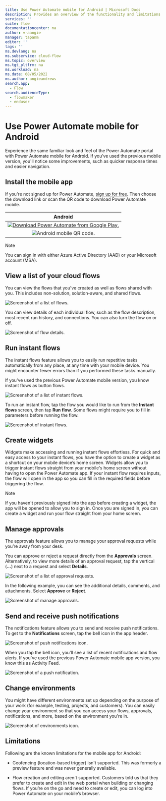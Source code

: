 ```yaml
---
title: Use Power Automate mobile for Android | Microsoft Docs
description: Provides an overview of the functionality and limitations in Power Automate mobile for Android.
services: ''
suite: flow
documentationcenter: na
author: v-aangie
manager: tapanm
editor: ''
tags: ''
ms.devlang: na
ms.subservice: cloud-flow
ms.topic: overview
ms.tgt_pltfrm: na
ms.workload: na
ms.date: 08/05/2022
ms.author: angieandrews
search.app: 
  - Flow
search.audienceType: 
  - flowmaker
  - enduser
---
```


# Use Power Automate mobile for Android

Experience the same familiar look and feel of the Power Automate portal with Power Automate mobile for Android. If you've used the previous mobile version, you'll notice some improvements, such as quicker response times and easier navigation.

## Install the mobile app

If you're not signed up for Power Automate, [sign up for free](sign-up-sign-in.md). Then choose the download link or scan the QR code to download Power Automate mobile.

| Android |
| :---:   |
| [![Download Power Automate from Google Play.](media/android/google-play.png "Download Power Automate from Google Play")](https://play.google.com/store/apps/details?id=com.microsoft.flow)   |
| ![Android mobile QR code.](media/android/android-mobile-qrcode.png "Power Automate mobile for Android QR code")  |

> [!NOTE]
> You can sign in with either Azure Active Directory (AAD) or your Microsoft account (MSA).

## View a list of your cloud flows

You can view the flows that you've created as well as flows shared with you. This includes non-solution, solution-aware, and shared flows.

![Screenshot of a list of flows.](media/android/instant-flows.png "List of flows")

You can view details of each individual flow, such as the flow description, most recent run history, and connections. You can also turn the flow on or off.

![Screenshot of flow details.](media/android/flow-details.png "Flow details")

## Run instant flows

The instant flows feature allows you to easily run repetitive tasks automatically from any place, at any time with your mobile device. You might encounter fewer errors than if you performed these tasks manually.

If you've used the previous Power Automate mobile version, you know instant flows as button flows.

![Screenshot of a list of instant flows.](media/android/instant-flows-1.png "List of instant flows")

To run an instant flow, tap the flow you would like to run from the **Instant flows** screen, then tap **Run flow**. Some flows might require you to fill in parameters before running the flow.

![Screenshot of instant flows.](media/android/run-flow.png "Run instant flows")

## Create widgets

Widgets make accessing and running instant flows effortless. For quick and easy access to your instant flows, you have the option to create a widget as a shortcut on your mobile device’s home screen. Widgets allow you to trigger instant flows straight from your mobile's home screen without having to open the Power Automate app. If your instant flow requires inputs, the flow will open in the app so you can fill in the required fields before triggering the flow.

> [!NOTE]
> If you haven't previously signed into the app before creating a widget, the app will be opened to allow you to sign in. Once you are signed in, you can create a widget and run your flow straight from your home screen.

## Manage approvals

The approvals feature allows you to manage your approval requests while you’re away from your desk. 

You can approve or reject a request directly from the **Approvals** screen. Alternatively, to view more details of an approval request, tap the vertical (**…**) next to a request and select **Details**.

![Screenshot of a list of approval requests.](media/android/manage-approvals-1.png "List of approval requests")

In the following example, you can see the additional details, comments, and attachments. Select **Approve** or **Reject**.

![Screenshot of manage approvals.](media/android/manage-approvals.png "Approval details")

## Send and receive push notifications

The notifications feature allows you to send and receive push notifications. To get to the **Notifications** screen, tap the bell icon in the app header.

![Screenshot of push notifications icon.](media/android/notifications-1.png "Notifications icon")

When you tap the bell icon, you'll see a list of recent notifications and flow alerts. If you've used the previous Power Automate mobile app version, you know this as Activity Feed.

![Screenshot of a push notification.](media/android/notifications.png "Notifications")

## Change environments

You might have different environments set up depending on the purpose of your work (for example, testing, projects, and customers). You can easily change your environment so that you can access your flows, approvals, notifications, and more, based on the environment you're in.

![Screenshot of environments icon.](media/android/environment.png "Evironments")

## Limitations

Following are the known limitations for the mobile app for Android: 

- Geofencing (location-based trigger) isn't supported. This was formerly a preview feature and was never generally available.

- Flow creation and editing aren't supported. Customers told us that they prefer to create and edit in the web portal when building or changing flows. If you’re on the go and need to create or edit, you can log into Power Automate on your mobile’s browser.
